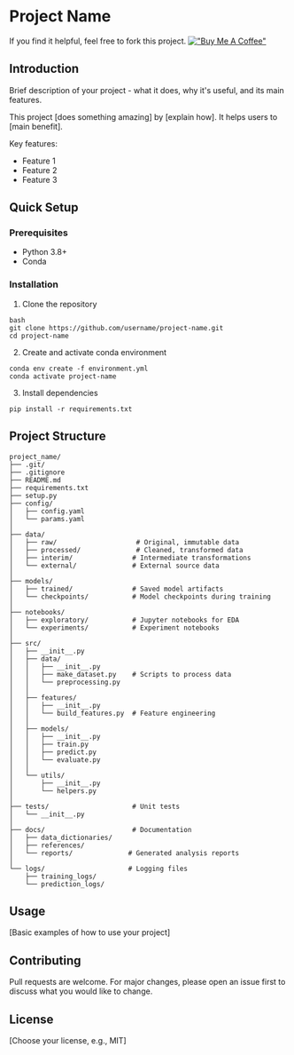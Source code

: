 # Project Name
If you find it helpful, feel free to fork this project. 
[!["Buy Me A Coffee"](https://www.buymeacoffee.com/assets/img/custom_images/orange_img.png)](https://buymeacoffee.com/rickywai77c)

## Introduction
Brief description of your project - what it does, why it's useful, and its main features.

This project [does something amazing] by [explain how]. It helps users to [main benefit].

Key features:
- Feature 1
- Feature 2
- Feature 3

## Quick Setup

### Prerequisites
- Python 3.8+
- Conda

### Installation

1. Clone the repository
```
bash
git clone https://github.com/username/project-name.git
cd project-name
```
2. Create and activate conda environment
```
conda env create -f environment.yml
conda activate project-name
```
3. Install dependencies
```
pip install -r requirements.txt
```

## Project Structure
```
project_name/
├── .git/
├── .gitignore
├── README.md
├── requirements.txt
├── setup.py
├── config/
│   ├── config.yaml
│   └── params.yaml
│
├── data/
│   ├── raw/                    # Original, immutable data
│   ├── processed/              # Cleaned, transformed data
│   ├── interim/               # Intermediate transformations
│   └── external/              # External source data
│
├── models/
│   ├── trained/               # Saved model artifacts
│   └── checkpoints/           # Model checkpoints during training
│
├── notebooks/
│   ├── exploratory/           # Jupyter notebooks for EDA
│   └── experiments/           # Experiment notebooks
│
├── src/
│   ├── __init__.py
│   ├── data/
│   │   ├── __init__.py
│   │   ├── make_dataset.py    # Scripts to process data
│   │   └── preprocessing.py
│   │
│   ├── features/
│   │   ├── __init__.py
│   │   └── build_features.py  # Feature engineering
│   │
│   ├── models/
│   │   ├── __init__.py
│   │   ├── train.py
│   │   ├── predict.py
│   │   └── evaluate.py
│   │
│   └── utils/
│       ├── __init__.py
│       └── helpers.py
│
├── tests/                     # Unit tests
│   └── __init__.py
│
├── docs/                      # Documentation
│   ├── data_dictionaries/
│   ├── references/
│   └── reports/              # Generated analysis reports
│
└── logs/                     # Logging files
    ├── training_logs/
    └── prediction_logs/
```

## Usage
[Basic examples of how to use your project]

## Contributing
Pull requests are welcome. For major changes, please open an issue first to discuss what you would like to change.

## License
[Choose your license, e.g., MIT]
